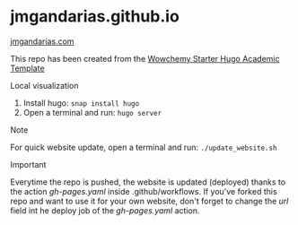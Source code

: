 # jmgandarias.github.io
[jmgandarias.com](https://jmgandarias.com)

This repo has been created from the [Wowchemy Starter Hugo Academic Template](https://github.com/wowchemy/starter-hugo-academic)

Local visualization
1. Install hugo:
```snap install hugo```
2. Open a terminal and run: 
```hugo server```

> [!NOTE]  
> For quick website update, open a terminal and run:
```./update_website.sh```

> [!IMPORTANT]  
> Everytime the repo is pushed, the website is updated (deployed) thanks to the action _gh-pages.yaml_ inside .github/workflows. If you've forked this repo and want to use it for your own website, don't forget to change the _url_ field int he deploy job of the _gh-pages.yaml_ action.